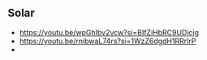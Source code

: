 ## Solar

* https://youtu.be/wpGhIbv2vcw?si=BIfZiHbRC9UDjcjg
* https://youtu.be/rnibwaL74rs?si=1WzZ6dgdH1RRrlrP
* 


